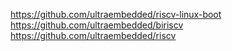 https://github.com/ultraembedded/riscv-linux-boot
<br>
https://github.com/ultraembedded/biriscv
<br>
https://github.com/ultraembedded/riscv
